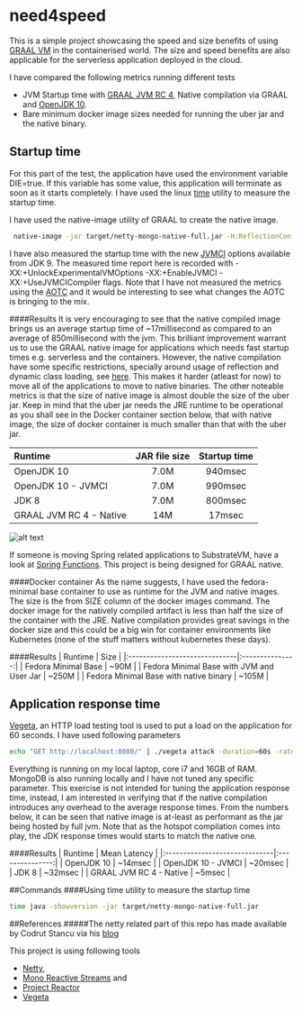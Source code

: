 # need4speed

This is a simple project showcasing the speed and size benefits of using [GRAAL VM](https://www.graalvm.org) in the containerised world.
The size and speed benefits are also applicable for the serverless application deployed in the cloud.

I have compared the following metrics running different tests
- JVM Startup time with [GRAAL JVM RC 4](https://github.com/oracle/graal/releases), Native compilation via GRAAL and [OpenJDK 10](http://jdk.java.net/10/).
- Bare minimum docker image sizes needed for running the uber jar and the native binary.


## Startup time
For this part of the test, the application have used the environment variable DIE=true. If this variable has some value, this application will terminate as soon as it starts completely.
I have used the linux [time](https://linux.die.net/man/1/time) utility to measure the startup time. 

I have used the native-image utility of GRAAL to create the native image.
```bash
 native-image -jar target/netty-mongo-native-full.jar -H:ReflectionConfigurationResources=netty_reflection_config.json -H:Name=netty-svm-http-server -H:+ReportUnsupportedElementsAtRuntime
```

I have also measured the startup time with the new [JVMCI](http://openjdk.java.net/jeps/317) options available from JDK 9. The measured time report here is recorded with -XX:+UnlockExperimentalVMOptions -XX:+EnableJVMCI -XX:+UseJVMCICompiler flags.
Note that I have not measured the metrics using the [AOTC](http://openjdk.java.net/jeps/295) and it would be interesting to see what changes the AOTC is bringing to the mix.


####Results
It is very encouraging to see that the native compiled image brings us an average startup time of ~17millisecond as compared to an average of 850millisecond with the jvm. 
This brilliant improvement warrant us to use the GRAAL native image for applications which needs fast startup times e.g. serverless and the containers. However, the native compilation have some specific restrictions, specially around usage of reflection and dynamic class loading, see [here](https://github.com/oracle/graal/blob/master/substratevm/REFLECTION.md). This makes it harder (atleast for now) to move all of the applications to move to native binaries.
The other noteable metrics is that the size of native image is almost double the size of the uber jar. Keep in mind that the uber jar needs the JRE runtime to be operational as you shall see in the Docker container section below, that with native image, the size of docker container is much smaller than that with the uber jar.



| Runtime                       |  JAR file size | Startup time    |
|:------------------------------|:---------------:|:--------------:|
| OpenJDK 10                    |      7.0M       |      940msec   |
| OpenJDK 10 - JVMCI            |      7.0M       |      990msec   |
| JDK 8                         |      7.0M       |      800msec   |
| GRAAL JVM RC 4  - Native      |      14M        |      17msec    |

![alt text](https://raw.githubusercontent.com/username/projectname/branch/path/to/img.png)

If someone is moving Spring related applications to SubstrateVM, have a look at [Spring Functions](https://github.com/spring-projects/spring-fu). This project is being designed for GRAAL native.


####Docker container 
As the name suggests, I have used the fedora-minimal base container to use as runtime for the JVM and native images. The size is the from SIZE column of the docker images command.
The docker image for the natively compiled artifact is less than half the size of the container with the JRE. Native compilation provides great savings in the docker size and this could be a big win for container environments like Kubernetes (none of the stuff matters without kubernetes these days).

####Results 
| Runtime                       |  Size           | 
|:------------------------------|:---------------:|
| Fedora Minimal Base           |      ~90M    |
| Fedora Minimal Base with JVM and User Jar           |      ~250M    |
| Fedora Minimal Base with native binary                         |      ~105M    |


## Application response time
[Vegeta](https://github.com/tsenart/vegeta), an HTTP load testing tool is used to put a load on the application for 60 seconds.
I have used following parameters
```bash
echo "GET http://localhost:8080/" | ./vegeta attack -duration=60s -rate=200 -keepalive=false | tee results.bin | ./vegeta report
```
Everything is running on my local laptop, core i7 and 16GB of RAM. MongoDB is also running locally and I have not tuned any specific parameter.
This exercise is not intended for tuning the application response time, instead, I am interested in verifying that if the native compilation introduces any overhead to the average response times. From the numbers below, it can be seen that native image is at-least as performant as the jar being hosted by full jvm.
Note that as the hotspot compilation comes into play, the JDK response times would starts to match the native one.

####Results
| Runtime                       |  Mean Latency   | 
|:------------------------------|:---------------:|
| OpenJDK 10                    |      ~14msec    |
| OpenJDK 10 - JVMCI            |      ~20msec    |
| JDK 8                         |      ~32msec    |
| GRAAL JVM RC 4  - Native      |      ~5msec     |






##Commands
####Using time utility to measure the startup time
````bash
time java -showversion -jar target/netty-mongo-native-full.jar 
````

##References
#####The netty related part of this repo has made available by Codrut Stancu via his [blog](https://medium.com/graalvm/instant-netty-startup-using-graalvm-native-image-generation-ed6f14ff7692)

This project is using following tools 
-   [Netty](http://netty.io/), 
-   [Mono Reactive Streams](http://mongodb.github.io/mongo-java-driver-reactivestreams/1.9/) and 
-   [Project Reactor](https://projectreactor.io)
-   [Vegeta](https://github.com/tsenart/vegeta)

